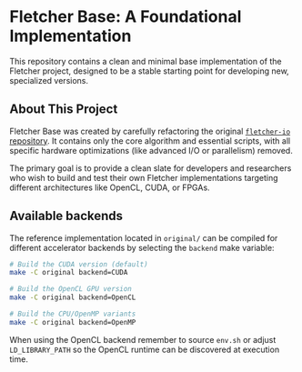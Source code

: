 # Fletcher Base: A Foundational Implementation

This repository contains a clean and minimal base implementation of the Fletcher project, designed to be a stable starting point for developing new, specialized versions.

## About This Project

Fletcher Base was created by carefully refactoring the original [`fletcher-io` repository](https://github.com/gabrielfrtg/fletcher-io). It contains only the core algorithm and essential scripts, with all specific hardware optimizations (like advanced I/O or parallelism) removed.

The primary goal is to provide a clean slate for developers and researchers who wish to build and test their own Fletcher implementations targeting different architectures like OpenCL, CUDA, or FPGAs.

## Available backends

The reference implementation located in `original/` can be compiled for different accelerator backends by selecting the `backend` make variable:

```bash
# Build the CUDA version (default)
make -C original backend=CUDA

# Build the OpenCL GPU version
make -C original backend=OpenCL

# Build the CPU/OpenMP variants
make -C original backend=OpenMP
```

When using the OpenCL backend remember to source `env.sh` or adjust `LD_LIBRARY_PATH` so the OpenCL runtime can be discovered at execution time.
